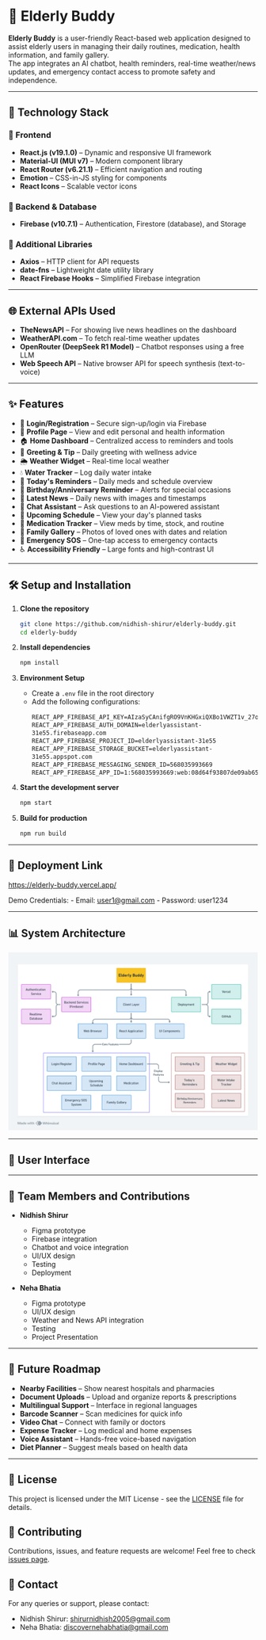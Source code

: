 # 👵 Elderly Buddy

**Elderly Buddy** is a user-friendly React-based web application designed to assist elderly users in managing their daily routines, medication, health information, and family gallery.  
The app integrates an AI chatbot, health reminders, real-time weather/news updates, and emergency contact access to promote safety and independence.

---

## 🧰 Technology Stack

### 🔹 Frontend
- **React.js (v19.1.0)** – Dynamic and responsive UI framework  
- **Material-UI (MUI v7)** – Modern component library  
- **React Router (v6.21.1)** – Efficient navigation and routing  
- **Emotion** – CSS-in-JS styling for components  
- **React Icons** – Scalable vector icons

### 🔹 Backend & Database
- **Firebase (v10.7.1)** – Authentication, Firestore (database), and Storage

### 🔹 Additional Libraries
- **Axios** – HTTP client for API requests  
- **date-fns** – Lightweight date utility library  
- **React Firebase Hooks** – Simplified Firebase integration

---

## 🌐 External APIs Used

- **TheNewsAPI** – For showing live news headlines on the dashboard  
- **WeatherAPI.com** – To fetch real-time weather updates  
- **OpenRouter (DeepSeek R1 Model)** – Chatbot responses using a free LLM  
- **Web Speech API** – Native browser API for speech synthesis (text-to-voice)

---

## ✨ Features

- 🔐 **Login/Registration** – Secure sign-up/login via Firebase  
- 👤 **Profile Page** – View and edit personal and health information  
- 🏠 **Home Dashboard** – Centralized access to reminders and tools  
- 💬 **Greeting & Tip** – Daily greeting with wellness advice  
- 🌦️ **Weather Widget** – Real-time local weather  
- 💧 **Water Tracker** – Log daily water intake  
- 📅 **Today's Reminders** – Daily meds and schedule overview  
- 🎉 **Birthday/Anniversary Reminder** – Alerts for special occasions  
- 📰 **Latest News** – Daily news with images and timestamps  
- 🤖 **Chat Assistant** – Ask questions to an AI-powered assistant  
- 📆 **Upcoming Schedule** – View your day's planned tasks  
- 💊 **Medication Tracker** – View meds by time, stock, and routine  
- 📸 **Family Gallery** – Photos of loved ones with dates and relation  
- 🚨 **Emergency SOS** – One-tap access to emergency contacts  
- ♿ **Accessibility Friendly** – Large fonts and high-contrast UI

---

## 🛠️ Setup and Installation

1. **Clone the repository**
   ```bash
   git clone https://github.com/nidhish-shirur/elderly-buddy.git
   cd elderly-buddy
   ```

2. **Install dependencies**
   ```bash
   npm install
   ```

3. **Environment Setup**
   - Create a `.env` file in the root directory
   - Add the following configurations:
     ```
     REACT_APP_FIREBASE_API_KEY=AIzaSyCAnifgRO9VnKHGxiQXBo1VWZT1v_27oUg
     REACT_APP_FIREBASE_AUTH_DOMAIN=elderlyassistant-31e55.firebaseapp.com
     REACT_APP_FIREBASE_PROJECT_ID=elderlyassistant-31e55
     REACT_APP_FIREBASE_STORAGE_BUCKET=elderlyassistant-31e55.appspot.com
     REACT_APP_FIREBASE_MESSAGING_SENDER_ID=568035993669
     REACT_APP_FIREBASE_APP_ID=1:568035993669:web:08d64f93807de09ab65b2c
     ```

4. **Start the development server**
   ```bash
   npm start
   ```

5. **Build for production**
   ```bash
   npm run build
   ```

---

## 🚀 Deployment Link
https://elderly-buddy.vercel.app/

Demo Credentials:
    - Email: user1@gmail.com
    - Password: user1234

---

## 📊 System Architecture
![image alt](https://github.com/nidhish-shirur/elderly-buddy/blob/2ffdfda4788b6068489b3300ef97e099677ab60c/ElderlyBuddy%20(1).png)

---

## 📱 User Interface


---

## 👥 Team Members and Contributions

- **Nidhish Shirur**
  - Figma prototype
  - Firebase integration
  - Chatbot and voice integration
  - UI/UX design
  - Testing
  - Deployment

- **Neha Bhatia**
  - Figma prototype
  - UI/UX design
  - Weather and News API integration
  - Testing
  - Project Presentation

---

## 🔮 Future Roadmap

- **Nearby Facilities** – Show nearest hospitals and pharmacies
- **Document Uploads** – Upload and organize reports & prescriptions
- **Multilingual Support** – Interface in regional languages
- **Barcode Scanner** – Scan medicines for quick info
- **Video Chat** – Connect with family or doctors
- **Expense Tracker** – Log medical and home expenses
- **Voice Assistant** – Hands-free voice-based navigation
- **Diet Planner** – Suggest meals based on health data

---

## 📝 License

This project is licensed under the MIT License - see the [LICENSE](LICENSE) file for details.

## 🤝 Contributing

Contributions, issues, and feature requests are welcome! Feel free to check [issues page](issues-link).

## 📧 Contact

For any queries or support, please contact:
- Nidhish Shirur: shirurnidhish2005@gmail.com
- Neha Bhatia: discovernehabhatia@gmail.com
